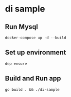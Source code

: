 # di sample
## Run Mysql
`docker-compose up -d --build`
## Set up environment
`dep ensure`
## Build and Run app
`go build . && ./di-sample`
